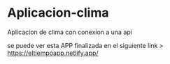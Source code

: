 # Aplicacion-clima
Aplicacion de clima con conexion a una api


se puede ver esta APP finalizada en el siguiente link > https://eltiempoapp.netlify.app/
